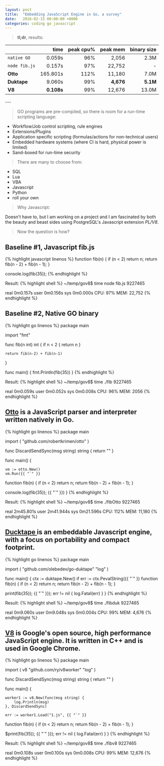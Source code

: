 ```yaml
---
layout: post
title:  "Embedding JavaScript Engine in Go, a survey"
date:   2016-02-15 00:00:00 +0000
categories: coding go javascript
---
```


> **tl;dr**,  results:

&nbsp;  | time | peak cpu% | peak mem | binary size
--- | ---:| ---:| ---:| ---:|
`native GO` | 0.059s | 96% | 2,056 | 2.3M
`node fib.js` | 0.157s | 97% | 22,752 | -
 **Otto** | 165.801s | 112% | 11,180 | 7.0M
 **Duktape** | 9.060s | 99% | **4,676** | **5.1M**
 **V8** | **0.108s** | 99% | 12,676 | 13.0M

--- <BR/>

> GO programs are pre-compiled, so there is room for a run-time scripting language:

- Workflow/Job control scripting, rule engines
- Extensions/Plugins
- Application specific scripting (formulas/actions for non-technical users)
- Embedded hardware systems (where CI is hard, physical power is limited)
- Sand-boxed for run-time security

> There are many to choose from:

- SQL
- Lua
- VBA
- Javascript
- Python
- roll your own

> Why Javascript:

Doesn't have to, but I am working on a project and I am fascinated by both the beauty and beast sides using PostgreSQL's Javascript extension *PL/V8*.

> Now the question is how?

## Baseline #1, Javascript fib.js

{% highlight javascript linenos %}
function fib(n) {
  if (n < 2) return n;
  return fib(n - 2) + fib(n - 1);
}

console.log(fib(35));
{% endhighlight %}

Result:
{% highlight shell %}
~/temp/gov8$ time node fib.js
9227465

real    0m0.157s
user    0m0.156s
sys 0m0.000s
CPU: 97% MEM: 22,752
{% endhighlight %}

## Baseline #2, Native GO binary
{% highlight go linenos %}
package main

import "fmt"

func fib(n int) int {
    if n < 2 {
        return n
    }

    return fib(n-2) + fib(n-1)
}

func main() {
    fmt.Println(fib(35))
}
{% endhighlight %}

Result:
{% highlight shell %}
~/temp/gov8$ time ./fib
9227465

real    0m0.059s
user    0m0.052s
sys 0m0.008s
CPU: 96% MEM: 2056
{% endhighlight %}

## [Otto](https://github.com/robertkrimen/otto) is a JavaScript parser and interpreter written natively in Go.
{% highlight go linenos %}
package main

import (
    "github.com/robertkrimen/otto"
)

func DiscardSendSync(msg string) string { return "" }

func main() {

    vm := otto.New()
    vm.Run({{ "`" }}
function fib(n) {
  if (n < 2) return n;
  return fib(n - 2) + fib(n - 1);
}

console.log(fib(35));
    {{ "`" }})
}
{% endhighlight %}

Result:
{% highlight shell %}
~/temp/gov8$ time ./fibOtto
9227465

real    2m45.801s
user    2m41.944s
sys 0m21.596s
CPU: 112% MEM: 11,180
{% endhighlight %}


## [Ducktape ](http://duktape.org/) is an embeddable Javascript engine, with a focus on portability and compact footprint.
{% highlight go linenos %}
package main

import (
"github.com/olebedev/go-duktape"
"log"
)

func main() {
    ctx := duktape.New()
    if err := ctx.PevalString({{ "`" }}
function fib(n) {
  if (n < 2) return n;
  return fib(n - 2) + fib(n - 1);
}

print(fib(35));
    {{ "`" }}); err != nil {
        log.Fatal(err)
    }
}
{% endhighlight %}

Result:
{% highlight shell %}
~/temp/gov8$ time ./fibduk
9227465

real    0m9.060s
user    0m9.048s
sys 0m0.004s
CPU: 99% MEM: 4,676
{% endhighlight %}


## [V8](https://developers.google.com/v8/embed) is Google's open source, high performance JavaScript engine. It is written in C++ and is used in Google Chrome.
{% highlight go linenos %}
package main

import (
    v8 "github.com/ry/v8worker"
    "log"
)

func DiscardSendSync(msg string) string { return "" }

func main() {

    worker1 := v8.New(func(msg string) {
        log.Println(msg)
    }, DiscardSendSync)

    err := worker1.Load("1.js", {{ "`" }}
function fib(n) {
  if (n < 2) return n;
  return fib(n - 2) + fib(n - 1);
}

$print(fib(35));
    {{ "`" }}); err != nil {
        log.Fatal(err)
    }
}
{% endhighlight %}

Result:
{% highlight shell %}
~/temp/gov8$ time ./fibv8
9227465

real    0m0.108s
user    0m0.100s
sys 0m0.008s
CPU: 99% MEM: 12,676
{% endhighlight %}
